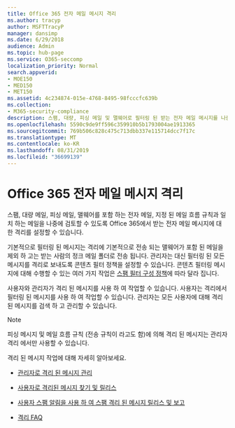 ```yaml
---
title: Office 365 전자 메일 메시지 격리
ms.author: tracyp
author: MSFTTracyP
manager: dansimp
ms.date: 6/29/2018
audience: Admin
ms.topic: hub-page
ms.service: O365-seccomp
localization_priority: Normal
search.appverid:
- MOE150
- MED150
- MET150
ms.assetid: 4c234874-015e-4768-8495-98fcccfc639b
ms.collection:
- M365-security-compliance
description: 스팸, 대량, 피싱 메일 및 맬웨어로 필터링 된 받는 전자 메일 메시지를 나중에 검토할 수 있도록 Office 365에서 받는 전자 메일 메시지에 대 한 격리를 설정할 수 있습니다.
ms.openlocfilehash: 5590c9de9ff596c359910b5b1793004ae1913365
ms.sourcegitcommit: 769b506c828c475c713dbb337e115714dcc7f17c
ms.translationtype: MT
ms.contentlocale: ko-KR
ms.lasthandoff: 08/31/2019
ms.locfileid: "36699139"
---
```

# <a name="quarantine-email-messages-in-office-365"></a>Office 365 전자 메일 메시지 격리

스팸, 대량 메일, 피싱 메일, 맬웨어를 포함 하는 전자 메일, 지정 된 메일 흐름 규칙과 일치 하는 메일을 나중에 검토할 수 있도록 Office 365에서 받는 전자 메일 메시지에 대 한 격리를 설정할 수 있습니다.
  
기본적으로 필터링 된 메시지는 격리에 기본적으로 전송 되는 맬웨어가 포함 된 메일을 제외 하 고는 받는 사람의 정크 메일 폴더로 전송 됩니다. 관리자는 대신 필터링 된 모든 메시지를 격리로 보내도록 콘텐츠 필터 정책을 설정할 수 있습니다. 콘텐츠 필터링 메시지에 대해 수행할 수 있는 여러 가지 작업은 [스팸 필터 구성 정책](configure-your-spam-filter-policies.md)에 따라 달라 집니다.
  
사용자와 관리자가 격리 된 메시지를 사용 하 여 작업할 수 있습니다. 사용자는 격리에서 필터링 된 메시지를 사용 하 여 작업할 수 있습니다. 관리자는 모든 사용자에 대해 격리 된 메시지를 검색 하 고 관리할 수 있습니다.

> [!NOTE]
> 피싱 메시지 및 메일 흐름 규칙 (전송 규칙이 라고도 함)에 의해 격리 된 메시지는 관리자 격리 에서만 사용할 수 있습니다.
  
격리 된 메시지 작업에 대해 자세히 알아보세요.
  
- [관리자로 격리 된 메시지 관리](manage-quarantined-messages-and-files.md)

- [사용자로 격리된 메시지 찾기 및 릴리스](find-and-release-quarantined-messages-as-a-user.md)

- [사용자 스팸 알림을 사용 하 여 스팸 격리 된 메시지 릴리스 및 보고](use-spam-notifications-to-release-and-report-quarantined-messages.md)

- [격리 FAQ](quarantine-faq.md)

